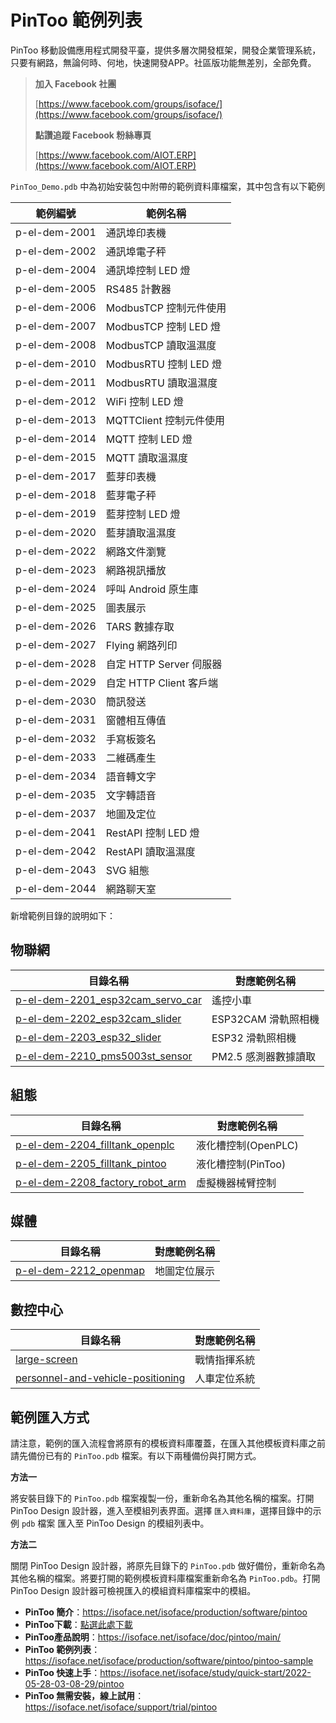 # PinToo 範例列表

PinToo 移動設備應用程式開發平臺，提供多層次開發框架，開發企業管理系統，只要有網路，無論何時、何地，快速開發APP。社區版功能無差別，全部免費。

> **加入 Facebook 社團**
>
> [https://www.facebook.com/groups/isoface/](https://www.facebook.com/groups/isoface/)
> 
> **點讚追蹤 Facebook 粉絲專頁**
> 
> [https://www.facebook.com/AIOT.ERP](https://www.facebook.com/AIOT.ERP)

`PinToo_Demo.pdb` 中為初始安裝包中附帶的範例資料庫檔案，其中包含有以下範例

|範例編號|範例名稱|
|---|---|
|p-el-dem-2001|通訊埠印表機|
|p-el-dem-2002|通訊埠電子秤|
|p-el-dem-2004|通訊埠控制 LED 燈|
|p-el-dem-2005|RS485 計數器|
|p-el-dem-2006|ModbusTCP 控制元件使用|
|p-el-dem-2007|ModbusTCP 控制 LED 燈|
|p-el-dem-2008|ModbusTCP 讀取溫濕度|
|p-el-dem-2010|ModbusRTU 控制 LED 燈|
|p-el-dem-2011|ModbusRTU 讀取溫濕度|
|p-el-dem-2012|WiFi 控制 LED 燈|
|p-el-dem-2013|MQTTClient 控制元件使用|
|p-el-dem-2014|MQTT 控制 LED 燈|
|p-el-dem-2015|MQTT 讀取溫濕度|
|p-el-dem-2017|藍芽印表機|
|p-el-dem-2018|藍芽電子秤|
|p-el-dem-2019|藍芽控制 LED 燈|
|p-el-dem-2020|藍芽讀取溫濕度|
|p-el-dem-2022|網路文件瀏覽|
|p-el-dem-2023|網路視訊播放|
|p-el-dem-2024|呼叫 Android 原生庫|
|p-el-dem-2025|圖表展示|
|p-el-dem-2026|TARS 數據存取|
|p-el-dem-2027|Flying 網路列印|
|p-el-dem-2028|自定 HTTP Server 伺服器|
|p-el-dem-2029|自定 HTTP Client 客戶端|
|p-el-dem-2030|簡訊發送|
|p-el-dem-2031|窗體相互傳值|
|p-el-dem-2032|手寫板簽名|
|p-el-dem-2033|二維碼產生|
|p-el-dem-2034|語音轉文字|
|p-el-dem-2035|文字轉語音|
|p-el-dem-2037|地圖及定位|
|p-el-dem-2041|RestAPI 控制 LED 燈|
|p-el-dem-2042|RestAPI 讀取溫濕度|
|p-el-dem-2043|SVG 組態|
|p-el-dem-2044|網路聊天室|

新增範例目錄的說明如下：

## 物聯網

|目錄名稱|對應範例名稱|
|-------|------------|
|[p-el-dem-2201_esp32cam_servo_car](iot/p-el-dem-2201_esp32cam_servo_car/)|遙控小車|
|[p-el-dem-2202_esp32cam_slider](iot/p-el-dem-2202_esp32cam_slider/)|ESP32CAM 滑軌照相機|
|[p-el-dem-2203_esp32_slider](iot/p-el-dem-2203_esp32_slider/)|ESP32 滑軌照相機|
|[p-el-dem-2210_pms5003st_sensor](iot/p-el-dem-2210_pms5003st_sensor/)|PM2.5 感測器數據讀取|


## 組態

|目錄名稱|對應範例名稱|
|-------|------------|
|[p-el-dem-2204_filltank_openplc](scada/p-el-dem-2204_filltank_openplc/)|液化槽控制(OpenPLC)|
|[p-el-dem-2205_filltank_pintoo](scada/p-el-dem-2205_filltank_pintoo/)|液化槽控制(PinToo)|
|[p-el-dem-2208_factory_robot_arm](scada/p-el-dem-2208_factory_robot_arm/)|虛擬機器械臂控制|

## 媒體

|目錄名稱|對應範例名稱|
|-------|------------|
|[p-el-dem-2212_openmap](media/p-el-dem-2212_openmap/)|地圖定位展示|

## 數控中心

|目錄名稱|對應範例名稱|
|-------|------------|
|[large-screen](examples/large-screen/)|戰情指揮系統|
|[personnel-and-vehicle-positioning](examples/personnel-and-vehicle-positioning/)|人車定位系統|

## 範例匯入方式

請注意，範例的匯入流程會將原有的模板資料庫覆蓋，在匯入其他模板資料庫之前請先備份已有的 `PinToo.pdb` 檔案。有以下兩種備份與打開方式。

**方法一**

將安裝目錄下的 `PinToo.pdb` 檔案複製一份，重新命名為其他名稱的檔案。打開 PinToo Design 設計器，進入至模組列表界面。選擇 `匯入資料庫`，選擇目錄中的示例 `pdb` 檔案 匯入至 PinToo Design 的模組列表中。

**方法二**

關閉 PinToo Design 設計器，將原先目錄下的 `PinToo.pdb` 做好備份，重新命名為其他名稱的檔案。將要打開的範例模板資料庫檔案重新命名為 `PinToo.pdb`。打開 PinToo Design 設計器可檢視匯入的模組資料庫檔案中的模組。


* **PinToo 簡介**：https://isoface.net/isoface/production/software/pintoo
* **PinToo下載**：[點選此處下載](https://github.com/isoface-iot/PinToo/releases/latest)
* **PinToo產品說明**：https://isoface.net/isoface/doc/pintoo/main/
* **PinToo 範例列表**：https://isoface.net/isoface/production/software/pintoo/pintoo-sample
* **PinToo 快速上手**：https://isoface.net/isoface/study/quick-start/2022-05-28-03-08-29/pintoo
* **PinToo 無需安裝，線上試用**：https://isoface.net/isoface/support/trial/pintoo